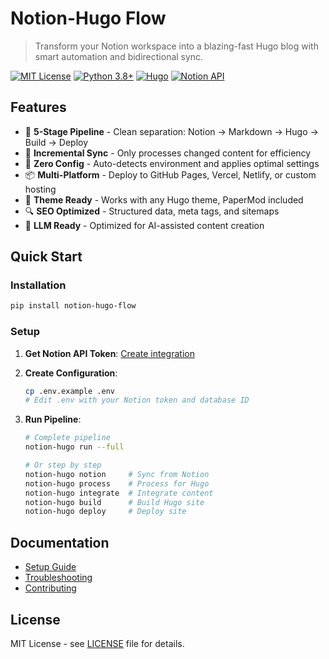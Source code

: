 # Notion-Hugo Flow

> Transform your Notion workspace into a blazing-fast Hugo blog with smart automation and bidirectional sync.

[![MIT License](https://img.shields.io/badge/License-MIT-blue.svg)](LICENSE)
[![Python 3.8+](https://img.shields.io/badge/Python-3.8%2B-3776AB?logo=python&logoColor=white)](https://www.python.org)
[![Hugo](https://img.shields.io/badge/Hugo-Extended-FF4088?logo=hugo&logoColor=white)](https://gohugo.io)
[![Notion API](https://img.shields.io/badge/Notion-API%20v2-000000?logo=notion&logoColor=white)](https://developers.notion.com)

## Features

- 🚀 **5-Stage Pipeline** - Clean separation: Notion → Markdown → Hugo → Build → Deploy
- 🔄 **Incremental Sync** - Only processes changed content for efficiency
- 🎯 **Zero Config** - Auto-detects environment and applies optimal settings
- 📦 **Multi-Platform** - Deploy to GitHub Pages, Vercel, Netlify, or custom hosting
- 🎨 **Theme Ready** - Works with any Hugo theme, PaperMod included
- 🔍 **SEO Optimized** - Structured data, meta tags, and sitemaps
- 🤖 **LLM Ready** - Optimized for AI-assisted content creation

## Quick Start

### Installation

```bash
pip install notion-hugo-flow
```

### Setup

1. **Get Notion API Token**: [Create integration](https://www.notion.so/my-integrations)
2. **Create Configuration**:
   ```bash
   cp .env.example .env
   # Edit .env with your Notion token and database ID
   ```

3. **Run Pipeline**:
   ```bash
   # Complete pipeline
   notion-hugo run --full

   # Or step by step
   notion-hugo notion     # Sync from Notion
   notion-hugo process    # Process for Hugo
   notion-hugo integrate  # Integrate content
   notion-hugo build      # Build Hugo site
   notion-hugo deploy     # Deploy site
   ```

## Documentation

- [Setup Guide](docs/SETUP_GUIDE.md)
- [Troubleshooting](docs/TROUBLESHOOTING.md)
- [Contributing](CONTRIBUTING.md)

## License

MIT License - see [LICENSE](LICENSE) file for details.
